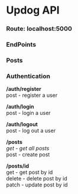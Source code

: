 # Updog API #

### Route: localhost:5000 ###

### EndPoints ###
### Posts ###


### Authentication ###

__/auth/register__  
post - register a user  

__/auth/login__  
post - login a user  

__/auth/logout__  
post - log out a user  

__/posts__  
_get - get all posts_  
post - create post  

__/posts/id__  
get - get post by id  
delete - delete post by id  
patch - update post by id
